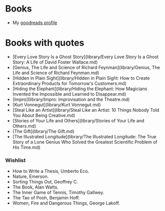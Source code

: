 # Books

- My [goodreads profile](https://www.goodreads.com/user/show/5987858-javier)

# Books with quotes

- [Every Love Story Is a Ghost Story](library/Every Love Story Is a Ghost Story: A Life of David Foster Wallace.md)
- [Genius, The Life and Science of Richard Feynman](library/Genius, The Life and Science of Richard Feynman.md)
- [Hidden in Plain Sight](library/Hidden in Plain Sight: How to Create Extraordinary Products for Tomorrow's Customers.md)
- [Hiding the Elephant](library/Hiding the Elephant: How Magicians Invented the Impossible and Learned to Disappear.md)
- [Impro](library/Impro: Improvisation and the Theatre.md)
- [Kurt Vonnegut](library/Kurt Vonnegut.md)
- [Steal Like an Artist](library/Steal Like an Artist: 10 Things Nobody Told You About Being Creative.md)
- [Stories of Your Life and Others](library/Stories of Your Life and Others.md)
- [The Gift](library/The Gift.md)
- [The Illustrated Longitude](library/The Illustrated Longitude: The True Story of a Lone Genius Who Solved the Greatest Scientific Problem of His Time.md)

### Wishlist

- How to Write a Thesis, Umberto Eco.
- Nature, Emerson.
- Sorting Things Out, Geoffrey C.
- The Book, Alan Watts.
- The Inner Game of Tennis, Timothy Gallwey.
- The Tao of Pooh, Benjamin Hoff.
- Women, Fire and Dangerous Things, George Lakoff.
